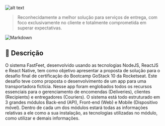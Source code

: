 ![alt text][logo]

[logo]: https://i.imgur.com/b9HrmqJ.png "FastFeet Logo"

> Reconhecidamente a melhor solução para serviços de entrega, com foco exclusivamente no cliente e totalmente comprometida em superar expectativas.

![Markdown](https://img.shields.io/badge/Version-0.1-blueviolet?style=plastic)

## :page_with_curl: Descrição

O sistema FastFeet, desenvolvido usando as tecnologias NodeJS, ReactJS e React Native, tem como objetivo apresentar a proposta de solução para o desafio final de certificação do Bootcamp GoStack 10 da Rocketseat.
Este desafio teve como proposta o desenvolvimento de um app para uma transportadora fictícia.
Nesse app foram englobados todos os recursos essenciais para o gerenciamento de encomendas (Deliveries), clientes (Recipients) e entregadores (Couriers).
O sistema está todo estruturado em 3 grandes módulos Back-end (API), Front-end (Web) e Mobile (Dispositivo móvel). Dentro de cada um dos módulos estará todas as informaçòes relativas a ele como a sua instalação, as tecnologias utilizadas no módulo, como utilizar e demais informações.
